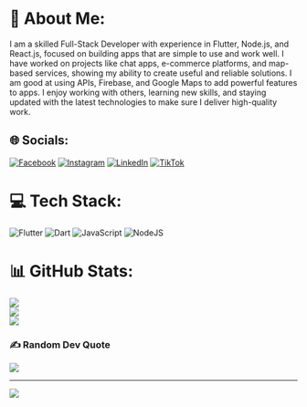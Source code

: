 # 💫 About Me:
I am a skilled Full-Stack Developer with experience in Flutter, Node.js, and React.js, focused on building apps that are simple to use and work well. I have worked on projects like chat apps, e-commerce platforms, and map-based services, showing my ability to create useful and reliable solutions. I am good at using APIs, Firebase, and Google Maps to add powerful features to apps. I enjoy working with others, learning new skills, and staying updated with the latest technologies to make sure I deliver high-quality work.


## 🌐 Socials:
[![Facebook](https://img.shields.io/badge/Facebook-%231877F2.svg?logo=Facebook&logoColor=white)](https://facebook.com/mohammadahmad.akhtar) [![Instagram](https://img.shields.io/badge/Instagram-%23E4405F.svg?logo=Instagram&logoColor=white)](https://instagram.com/muhammad_ahmadak) [![LinkedIn](https://img.shields.io/badge/LinkedIn-%230077B5.svg?logo=linkedin&logoColor=white)](https://linkedin.com/in/muhammadahmadak) [![TikTok](https://img.shields.io/badge/TikTok-%23000000.svg?logo=TikTok&logoColor=white)](https://tiktok.com/@muhammadahmadak) 

# 💻 Tech Stack:
![Flutter](https://img.shields.io/badge/Flutter-%2302569B.svg?style=for-the-badge&logo=Flutter&logoColor=white) ![Dart](https://img.shields.io/badge/dart-%230175C2.svg?style=for-the-badge&logo=dart&logoColor=white) ![JavaScript](https://img.shields.io/badge/javascript-%23323330.svg?style=for-the-badge&logo=javascript&logoColor=%23F7DF1E)  ![NodeJS](https://img.shields.io/badge/node.js-6DA55F?style=for-the-badge&logo=node.js&logoColor=white)
# 📊 GitHub Stats:
![](https://github-readme-stats.vercel.app/api?username=MuhammadAhmadAk&theme=default_repocard&hide_border=false&include_all_commits=true&count_private=true)<br/>
![](https://github-readme-streak-stats.herokuapp.com/?user=MuhammadAhmadAk&theme=default_repocard&hide_border=false)<br/>
![](https://github-readme-stats.vercel.app/api/top-langs/?username=MuhammadAhmadAk&theme=default_repocard&hide_border=false&include_all_commits=true&count_private=true&layout=compact)

### ✍️ Random Dev Quote
![](https://quotes-github-readme.vercel.app/api?type=horizontal&theme=radical)

---
[![](https://visitcount.itsvg.in/api?id=MuhammadAhmadAk&icon=0&color=0)](https://visitcount.itsvg.in)

<!-- Proudly created with GPRM ( https://gprm.itsvg.in ) -->
